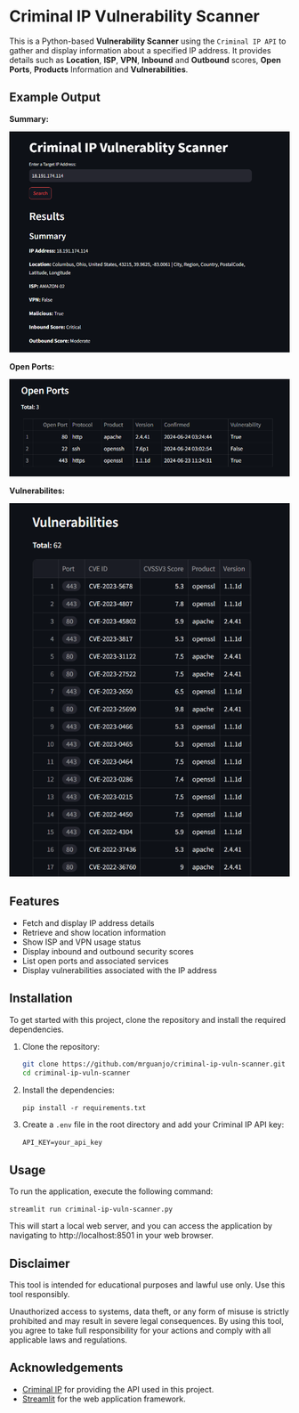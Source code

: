 # Criminal IP Vulnerability Scanner

This is a Python-based **Vulnerability Scanner** using the `Criminal IP API` to gather and display information about a specified IP address. It provides details such as **Location**, **ISP**, **VPN**, **Inbound** and **Outbound** scores, **Open Ports**, **Products** Information and **Vulnerabilities**.


## Example Output

**Summary:**

<img src="./images/summary.PNG">

**Open Ports:**

<img src="./images/open-ports.PNG">

**Vulnerabilites:**

<img src="./images/vulnerabilites.PNG">


## Features

- Fetch and display IP address details
- Retrieve and show location information
- Show ISP and VPN usage status
- Display inbound and outbound security scores
- List open ports and associated services
- Display vulnerabilities associated with the IP address


## Installation

To get started with this project, clone the repository and install the required dependencies.

1. Clone the repository:

   ```bash
   git clone https://github.com/mrguanjo/criminal-ip-vuln-scanner.git
   cd criminal-ip-vuln-scanner
   ```
2. Install the dependencies:

	`pip install -r requirements.txt`

3. Create a `.env` file in the root directory and add your Criminal IP API key:

	`API_KEY=your_api_key`


## Usage

To run the application, execute the following command:

`streamlit run criminal-ip-vuln-scanner.py`

This will start a local web server, and you can access the application by navigating to http://localhost:8501 in your web browser.


## Disclaimer

This tool is intended for educational purposes and lawful use only. Use this tool responsibly.

Unauthorized access to systems, data theft, or any form of misuse is strictly prohibited and may result in severe legal consequences. By using this tool, you agree to take full responsibility for your actions and comply with all applicable laws and regulations.

## Acknowledgements

- [Criminal IP](https://www.criminalip.io/) for providing the API used in this project.
- [Streamlit](https://streamlit.io/) for the web application framework.
